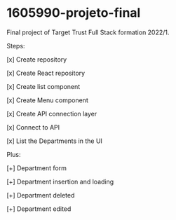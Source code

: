 # 1605990-projeto-final
Final project of Target Trust Full Stack formation 2022/1.


Steps:

[x] Create repository

[x] Create React repository

[x] Create list component

[x] Create Menu component

[x] Create API connection layer

[x] Connect to API

[x] List the Departments in the UI

Plus:

[+] Department form

[+] Department insertion and loading

[+] Department deleted

[+] Department edited
